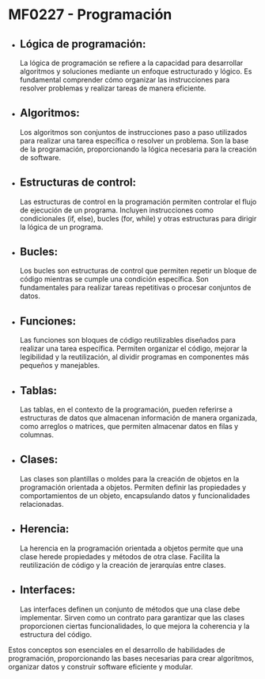 <h1>MF0227 - Programación</h1>
<ul>
  <li>
    <h2>Lógica de programación:</h2>
    <p>La lógica de programación se refiere a la capacidad para desarrollar algoritmos y soluciones mediante un enfoque estructurado y lógico. Es fundamental comprender cómo organizar las instrucciones para resolver problemas y realizar tareas de manera eficiente.</p>
  </li>
  <li>
    <h2>Algoritmos:</h2>
    <p>Los algoritmos son conjuntos de instrucciones paso a paso utilizados para realizar una tarea específica o resolver un problema. Son la base de la programación, proporcionando la lógica necesaria para la creación de software.</p>
  </li>
  <li>
    <h2>Estructuras de control:</h2>
    <p>Las estructuras de control en la programación permiten controlar el flujo de ejecución de un programa. Incluyen instrucciones como condicionales (if, else), bucles (for, while) y otras estructuras para dirigir la lógica de un programa.</p>
  </li>
  <li>
    <h2>Bucles:</h2>
    <p>Los bucles son estructuras de control que permiten repetir un bloque de código mientras se cumple una condición específica. Son fundamentales para realizar tareas repetitivas o procesar conjuntos de datos.</p>
  </li>
  <li>
    <h2>Funciones:</h2>
    <p>Las funciones son bloques de código reutilizables diseñados para realizar una tarea específica. Permiten organizar el código, mejorar la legibilidad y la reutilización, al dividir programas en componentes más pequeños y manejables.</p>
  </li>
  <li>
    <h2>Tablas:</h2>
    <p>Las tablas, en el contexto de la programación, pueden referirse a estructuras de datos que almacenan información de manera organizada, como arreglos o matrices, que permiten almacenar datos en filas y columnas.</p>
  </li>
  <li>
    <h2>Clases:</h2>
    <p>Las clases son plantillas o moldes para la creación de objetos en la programación orientada a objetos. Permiten definir las propiedades y comportamientos de un objeto, encapsulando datos y funcionalidades relacionadas.</p>
  </li>
  <li>
    <h2>Herencia:</h2>
    <p>La herencia en la programación orientada a objetos permite que una clase herede propiedades y métodos de otra clase. Facilita la reutilización de código y la creación de jerarquías entre clases.</p>
  </li>
  <li>
    <h2>Interfaces:</h2>
    <p>Las interfaces definen un conjunto de métodos que una clase debe implementar. Sirven como un contrato para garantizar que las clases proporcionen ciertas funcionalidades, lo que mejora la coherencia y la estructura del código.</p>
  </li>
</ul>
<p>Estos conceptos son esenciales en el desarrollo de habilidades de programación, proporcionando las bases necesarias para crear algoritmos, organizar datos y construir software eficiente y modular.</p>
